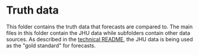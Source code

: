 # Truth data

This folder contains the truth data that forecasts are compared to. 
The main files in this folder contain the JHU data while subfolders
contain other data sources.
As described in the 
[technical README](../data-processed/README.md),
the JHU data is being used as the "gold standard" for forecasts. 
